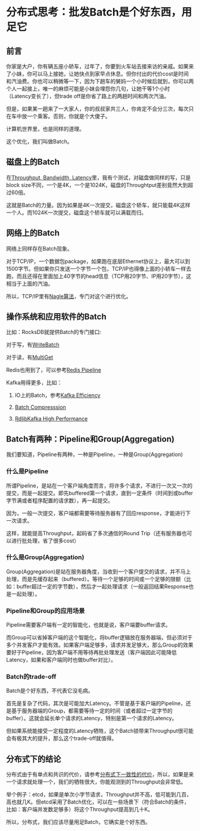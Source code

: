 # 分布式思考：批发Batch是个好东西，用足它

## 前言

你家是大户，你有辆五座小轿车，过年了，你要到火车站去接来访的亲戚。如果来了小妹，你可以马上接她，让她快点到家早点休息。但你付出的代价cost是时间和汽油费。你也可以稍微等一下，因为下趟车的舅妈一个小时候后就到，你可以两个人一起接上，唯一的麻烦可能是小妹会埋怨你几句，让她干等1个小时（Latency变长了），但trade off是你省了路上的两趟时间和两次汽油。

但是，如果某一趟来了一大家人，你的叔叔家共三人，你肯定不会分三次，每次只在车中放一个乘客。否则，你就是个大傻子。

计算机世界里，也是同样的道理。

这个优化，我们叫做Batch。

## 磁盘上的Batch

在[Throughput, Bandwidth, Latency](throughput-bandwidth-latency.md)里，我有个测试，对磁盘做同样的写，只是block size不同，一个是4K，一个是1024K，磁盘的Throughtput差别竟然大到超过60倍。

这就是Batch的力量。因为如果是4K一次提交，磁盘这个轿车，就只能载4K这样一个人。而1024K一次提交，磁盘这个轿车就可以满载而归。

## 网络上的Batch

网络上同样存在Batch现象。

对于TCP/IP，一个数据包package，如果跑在底层Ethernet协议上，最大可以到1500字节。但如果你只发送一个字节一个包，TCP/IP也得像上面的小轿车一样去跑，而且还得在里面加上40字节的head信息（TCP用20字节、IP用20字节），这相当于上面的汽油。

所以，TCP/IP里有[Nagle算法](https://baike.baidu.com/item/Nagle%E7%AE%97%E6%B3%95/5645172)，专门对这个进行优化。

## 操作系统和应用软件的Batch

比如：RocksDB就提供Batch的专门接口:

对于写，有[WriteBatch](https://github.com/facebook/rocksdb/wiki/Basic-Operations#writes)

对于读，有[MultiGet](https://github.com/facebook/rocksdb/wiki/MultiGet-Performance)

Redis也用到了，可以参考[Redis Pipeline](https://redis.io/topics/pipelining)

Kafka用得更多，比如：

1. IO上的Batch，参考[Kafka Efficiency](https://kafka.apache.org/documentation/#maximizingefficiency)

2. [Batch Compresssion](https://kafka.apache.org/documentation/#design_compression)

3. [RdlibKafka High Performance](https://github.com/edenhill/librdkafka/blob/master/INTRODUCTION.md#performance)

## Batch有两种：Pipeline和Group(Aggregation)

我们要知道，Pipeline有两种，一种是Pipeline，一种是Group(Aggregation)

### 什么是Pipeline

所谓Pipeline，是站在一个客户端角度而言，将许多个请求，不进行一次又一次的提交，而是一起提交。即先buffered第一个请求，直到一定条件（时间到或buffer字节满或者程序配置的请求数），再一起提交。

因为，一般一次提交，客户端都需要等待服务器有了回应response，才能进行下一次请求。

这样，就能提高Throughput，起码省了多次通信的Round Trip（还有服务器也可以进行批处理，省了很多cost）

### 什么是Group(Aggregation)

Group(Aggregation)是站在服务器角度，当收到一个客户提交的请求，并不马上处理，而是先缓存起来（buffered）。等待一个足够的时间或一个足够的限额（比如：buffer超过一定的字节数），然后才一起处理请求（一般返回结果Response也是一起处理）。

### Pipeline和Group的应用场景

Pipeline需要客户端有一定的智能化，也就是说，客户端要buffer请求。

而Group可以省掉客户端的这个智能化，将buffer逻辑放在服务器端，但必须对于多个并发客户才能有效。如果客户端足够多，请求并发足够大，那么Group的效果要好于Pipeline，因为客户端不用等待再批处理发送（客户端因此可能降低Latency，如果和客户端同时也做buffer对比）。

### Batch的trade-off

Batch是个好东西，不代表它没毛病。

首先是复杂了代码，其次是可能加大Latency。不管是基于客户端的Pipeline，还是基于服务器端的Group，都需要等待一定的时间（或者超过一定字节的buffer）。这就会延长单个请求的Latency，特别是第一个请求的Latency。

但如果系统能接受一定程度的Latency牺牲，这个Batch锁带来Throughput很可能会有极其大的提升，那么这个trade-off就值得。

## 分布式下的结论

分布式由于有单点和共识的代价，请参考[分布式下一致性的代价](cost-of-consistency.md)，所以，如果是来一个请求就处理一个，我们的牺牲很大，你能观测到的Throughput会非常低。

举个例子：etcd，如果是单次小字节请求，Throughput并不高，低可能到几百，高也就几K。但etcd采用了Batch优化，可以在一些场景下（符合Batch的条件，比如：客户端并发数足够多）将这个Throughput提高到几十K。

所以，分布式，我们应该尽量用足Batch，它确实是个好东西。